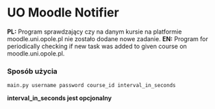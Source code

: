 # UO Moodle Notifier

**PL:** Program sprawdzający czy na danym kursie na platformie moodle.uni.opole.pl nie zostało dodane nowe zadanie.
**EN:** Program for periodically checking if new task was added to given course on moodle.uni.opole.pl.

### Sposób użycia

`main.py username password course_id interval_in_seconds`

**interval_in_seconds jest opcjonalny**

